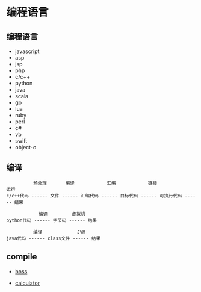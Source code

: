﻿# 编程语言

## 编程语言

- javascript
- asp
- jsp
- php
- c/c++
- python
- java
- scala
- go
- lua
- ruby
- perl
- c#
- vb
- swift
- object-c

## 编译

```
          预处理       编译            汇编            链接              运行
c/c++代码 ------ 文件 ------ 汇编代码 ------ 目标代码 ------ 可执行代码 ------ 结果

            编译         虚拟机
python代码 ------ 字节码 ------ 结果

          编译             JVM
java代码 ------ class文件 ------ 结果
```

## compile

- [boss]()

- [calculator]()